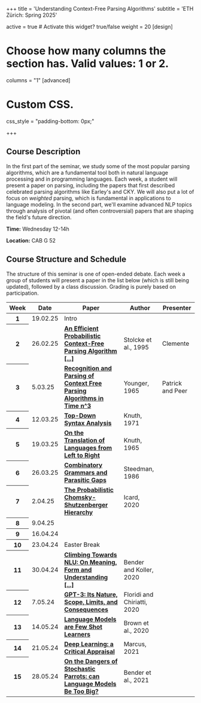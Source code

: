 +++
title = 'Understanding Context-Free Parsing Algorithms'
subtitle = 'ETH Zürich: Spring 2025'


active = true  # Activate this widget? true/false
weight = 20
[design]
  # Choose how many columns the section has. Valid values: 1 or 2.
  columns = "1"
[advanced]
 # Custom CSS. 
 css_style = "padding-bottom: 0px;"

+++
## Course Description
 In the first part of the seminar, we study some of the most popular parsing algorithms, which are a fundamental tool both in natural language processing and in programming languages. Each week, a student will present a paper on parsing, including the papers that first described celebrated parsing algorithms like Earley's and CKY. We will also put a lot of focus on *weighted* parsing, which is fundamental in applications to language modeling. In the second part, we'll examine advanced NLP topics through analysis of pivotal (and often controversial) papers that are shaping the field's future direction.

**Time:** Wednesday 12-14h

**Location:** CAB G 52


## Course Structure and Schedule

The structure of this seminar is one of open-ended debate. Each week a group of students will present a paper in the list below (which is still being updated), followed by a class discussion. Grading is purely based on participation. 

<table class="table">
  <head>
    <base target="_blank">
  </head>
  <thead>
    <tr>
      <th scope="col" style='white-space:nowrap'>Week</th>
      <th scope="col" style='white-space:nowrap'>Date</th>
      <th scope="col" style='white-space:nowrap'>Paper</th>
      <th scope="col" style='white-space:nowrap'>Author</th>
      <th scope="col" style='white-space:nowrap'>Presenter</th>
    </tr>
  </thead>
  <tbody>
    <tr>
      <th scope="row">1</th>
      <td>19.02.25</td>
      <td> Intro </td>
      <td>
      </td>
      <td>
      </td>
    </tr>  
    <tr>
      <th scope="row">2</th>
      <td>26.02.25</td>
      <td> <a href=https://aclanthology.org/J95-2002/ target="_blank"><b> An Efficient Probabilistic Context-Free Parsing Algorithm [...] </b></a>
      </td>
      <td>
      Stolcke et al., 1995
      </td>
      <td>
      Clemente
      </td>
    </tr>  
     <tr>
      <th scope="row">3</th>
      <td>5.03.25</td>
      <td> <a href=https://dl.acm.org/doi/10.1145/3442188.3445922 target="_blank"><b> Recognition and Parsing of Context Free Parsing Algorithms in Time n^3 </b></a>
      </td>
      <td>
      Younger, 1965
      </td>
      <td>
      Patrick and Peer
      </td>
    </tr>  
    <tr>
      <th scope="row">4</th>
      <td>12.03.25</td>
      <td> <a href=https://link.springer.com/article/10.1007/BF00289517 target="_blank"><b> Top-Down Syntax Analysis </b></a>  </td>
      <td>
      Knuth, 1971
      </td>
      <td>
      </td>
    </tr>  
        <tr>
      <th scope="row">5</th>
      <td>19.03.25</td>
      <td> <a href=https://link.springer.com/article/10.1007/s11023-020-09548-1 ><b> On the Translation of Languages from Left to Right </b></a>  </td>
      <td>
      Knuth, 1965
      </td>
      <td>
      </td>
    </tr>  
     <tr>
      <th scope="row">6</th>
      <td>26.03.25</td>
      <td> <a href=https://link.springer.com/content/pdf/10.1007/BF00134555.pdf><b> Combinatory Grammars and Parasitic Gaps </a></b> </td>
      <td>
      Steedman, 1986 
      </td>
      <td>
      </td>
    </tr>    
    <tr>
      <th scope="row">7</th>
      <td>2.04.25</td>
      <td> <a href=https://www.sciencedirect.com/science/article/pii/S002224961930166X><b> The Probabilistic Chomsky-Shutzenberger Hierarchy </a></a> </td>
      <td>
      Icard, 2020
      </td>
      <td>
      </td>
    </tr>  
    <tr>
      <th scope="row">8</th>
      <td>9.04.25</td>
      <td>  </td>
      <td>
      </td>
      <td>
      </td>
    </tr>
    <tr>
      <th scope="row">9</th>
      <td>16.04.24</td>
      <td>  </td>
      <td>
      </td>
      <td>
      </td>
    </tr>  
    <tr>
      <th scope="row">10</th>
      <td>23.04.24</td>
      <td> Easter Break </td>
      <td>
      </td>
      <td>
      </td>
    </tr> 
    <tr>
      <th scope="row">11</th>
      <td>30.04.24</td>
      <td> <a href=https://aclanthology.org/2020.acl-main.463><b> Climbing Towards NLU: On Meaning, Form and Understanding [...] </a></b> </td>
      <td>
      Bender and Koller, 2020 
      </td>
      <td> </td>
    </tr>
    <tr>
      <th scope="row">12</th>
      <td>7.05.24</td>
      <td> <a href=https://link.springer.com/article/10.1007/s11023-020-09548-1 ><b> GPT-3: Its Nature, Scope, Limits, and Consequences </b></a>  </td>
      <td>
      Floridi and Chiriatti, 2020
      </td>
      <td> </td>
    </tr>
    <tr>
      <th scope="row">13</th>
      <td>14.05.24</td>
      <td> <a href=https://papers.nips.cc/paper/2020/hash/1457c0d6bfcb4967418bfb8ac142f64a-Abstract.html target="_blank"><b> Language Models are Few Shot Learners </b></a>  </td>
      <td>
      Brown et al., 2020
      </td>
      <td> </td>
    </tr>
    <tr>
      <th scope="row">14</th>
      <td>21.05.24</td>
      <td> <a href=https://dl.acm.org/doi/10.1145/3442188.3445922 target="_blank"><b> Deep Learning: a Critical Appraisal </b></a>
      </td>
      <td>
      Marcus, 2021
      </td>
      <td> </td>
    </tr>
    <tr>
      <th scope="row">15</th>
      <td>28.05.24</td>
      <td> <a href=https://dl.acm.org/doi/10.1145/3442188.3445922 target="_blank"><b> On the Dangers of Stochastic Parrots: can Language Models Be Too Big? </b></a>
      </td>
      <td>
      Bender et al., 2021
      </td>
      <td> </td>
    </tr>
  </tbody>
</table>
